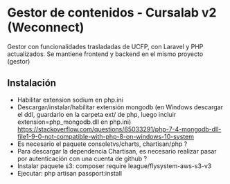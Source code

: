 # Gestor de contenidos - Cursalab v2 (Weconnect)

Gestor con funcionalidades trasladadas de UCFP, con Laravel y PHP actualizados.
Se mantiene frontend y backend en el mismo proyecto (gestor)

## Instalación

-   Habilitar extension sodium en php.ini
-   Descargar/instalar/habilitar extensión mongodb (en Windows descargar el ddl, guardarlo en la carpeta ext/ de php, luego incluir extension=php_mongodb.dll en php.ini) https://stackoverflow.com/questions/65033291/php-7-4-mongodb-dll-file1-9-0-not-compatible-with-php-8-on-windows-10-system
-   Es necesario el paquete consoletvs/charts, chartisan/php ?
-   Para descargar la dependencia Chartisan, es necesario realizar pasar por autenticación con una cuenta de github ?
-   Instalar paquete s3: composer require league/flysystem-aws-s3-v3
-   Ejecutar: php artisan passport:install
